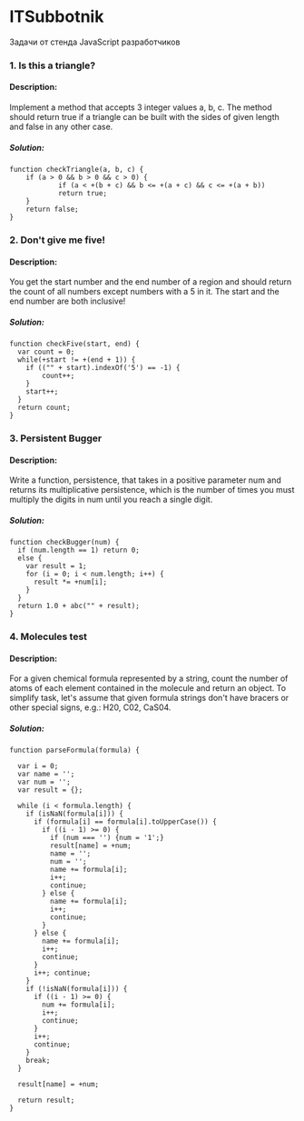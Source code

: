 # ITSubbotnik
Задачи от стенда JavaScript разработчиков

### 1. Is this a triangle? ###

#### Description: #### 
Implement a method that accepts 3 integer values a, b, c. The method should return true if a triangle
can be built with the sides of given length and false in any other case.

##### Solution: #####

    function checkTriangle(a, b, c) {
        if (a > 0 && b > 0 && c > 0) {
                if (a < +(b + c) && b <= +(a + c) && c <= +(a + b)) 
                return true;
        }
        return false;
    }

### 2. Don't give me five! ###

#### Description: #### 
You get the start number and the end number of a region and should return the count of all numbers except
numbers with a 5 in it. The start and the end number are both inclusive!

##### Solution: #####

    function checkFive(start, end) {
      var count = 0;
      while(+start != +(end + 1)) {
        if (("" + start).indexOf('5') == -1) {
            count++;
        } 
        start++;
      }
      return count;
    }

### 3. Persistent Bugger ###

#### Description: #### 
Write a function, persistence, that takes in a positive parameter num and returns its multiplicative 
persistence, which is the number of times you must multiply the digits in num until you reach a single digit.

##### Solution: #####

    function checkBugger(num) {
      if (num.length == 1) return 0;
      else {
        var result = 1;
        for (i = 0; i < num.length; i++) {
          result *= +num[i];
        }
      }
      return 1.0 + abc("" + result);
    }

### 4. Molecules test ###

#### Description: #### 
For a given chemical formula represented by a string, count the number of atoms of each element 
contained in the molecule and return an object. To simplify task, let's assume that given formula strings don't have bracers
or other special signs, e.g.: H20, C02, CaS04.

##### Solution: #####

    function parseFormula(formula) {

      var i = 0;
      var name = '';
      var num = '';
      var result = {};

      while (i < formula.length) {
        if (isNaN(formula[i])) {
          if (formula[i] == formula[i].toUpperCase()) {
            if ((i - 1) >= 0) {
              if (num === '') {num = '1';}
              result[name] = +num; 
              name = '';
              num = '';
              name += formula[i];
              i++;
              continue;
            } else {
              name += formula[i];
              i++;
              continue;
            }
          } else {
            name += formula[i];
            i++;
            continue;
          }
          i++; continue;
        }
        if (!isNaN(formula[i])) {
          if ((i - 1) >= 0) {
            num += formula[i];
            i++;
            continue;
          }
          i++;
          continue;
        }
        break;
      }

      result[name] = +num;

      return result;
    }
